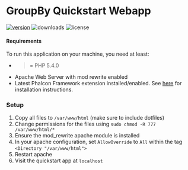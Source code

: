 GroupBy Quickstart Webapp
================

[![version](https://img.shields.io/github/release/groupby/quickstart-php.svg)](https://github.com/groupby/quickstart-php/releases/latest)
![downloads](https://img.shields.io/github/downloads/groupby/quickstart-php/latest/total.svg)
![license](https://img.shields.io/github/license/groupby/quickstart-php.svg)

#### Requirements

To run this application on your machine, you need at least:

* >= PHP 5.4.0
* Apache Web Server with mod rewrite enabled
* Latest Phalcon Framework extension installed/enabled. See [here](http://docs.phalconphp.com/en/latest/reference/install.html) for installation instructions.

### Setup

1. Copy all files to `/var/www/html` (make sure to include dotfiles)
1. Change permissions for the files using `sudo chmod -R 777 /var/www/html/*`
1. Ensure the mod_rewrite apache module is installed
1. In your apache configuration, set `AllowOverride` to `All` within the tag `<Directory "/var/www/html">`
1. Restart apache
1. Visit the quickstart app at `localhost`
